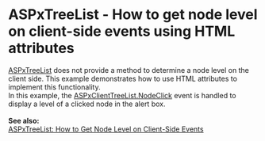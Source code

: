 # ASPxTreeList - How to get node level on client-side events using HTML attributes


<a href="https://documentation.devexpress.com/#AspNet/CustomDocument7928">ASPxTreeList</a> does not provide a method to determine a node level on the client side. This example demonstrates how to use HTML attributes to implement this functionality. <br />In this example, the <a href="https://documentation.devexpress.com/#AspNet/DevExpressWebASPxTreeListScriptsASPxClientTreeList_NodeClicktopic">ASPxClientTreeList.NodeClick</a> event is handled to display a level of a clicked node in the alert box.<br /><br /><strong>See also:</strong><br /><a href="https://www.devexpress.com/Support/Center/Example/Details/E20043">ASPxTreeList: How to Get Node Level on Client-Side Events </a>

<br/>


